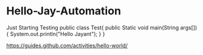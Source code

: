 # Hello-Jay-Automation
Just Starting Testing 
public class Test{
public Static void main(String args[]){
System.out.println("Hello Jayant");
}
}

https://guides.github.com/activities/hello-world/
